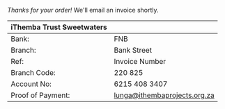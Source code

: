 *Thanks for your order!* We'll email an invoice shortly.

| iThemba Trust Sweetwaters |                         |
|----------------------|------------------------------|
| Bank:                | FNB                          |
| Branch:              | Bank Street                  |
| Ref:                 | Invoice Number               |
| Branch Code:         | 220 825                      |
| Account No:          | 6215 408 3407                |
| Proof of Payment:    | lunga@ithembaprojects.org.za |